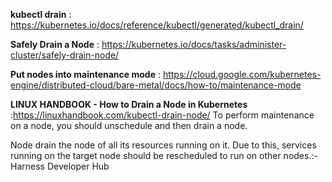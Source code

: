 **kubectl drain** :  https://kubernetes.io/docs/reference/kubectl/generated/kubectl_drain/

**Safely Drain a Node** : https://kubernetes.io/docs/tasks/administer-cluster/safely-drain-node/

**Put nodes into maintenance mode** : https://cloud.google.com/kubernetes-engine/distributed-cloud/bare-metal/docs/how-to/maintenance-mode

**LINUX HANDBOOK - How to Drain a Node in Kubernetes** :https://linuxhandbook.com/kubectl-drain-node/
To perform maintenance on a node, you should unschedule and then drain a node.

Node drain the node of all its resources running on it. Due to this, services running on the target node should be rescheduled to run on other nodes.:- Harness Developer Hub
